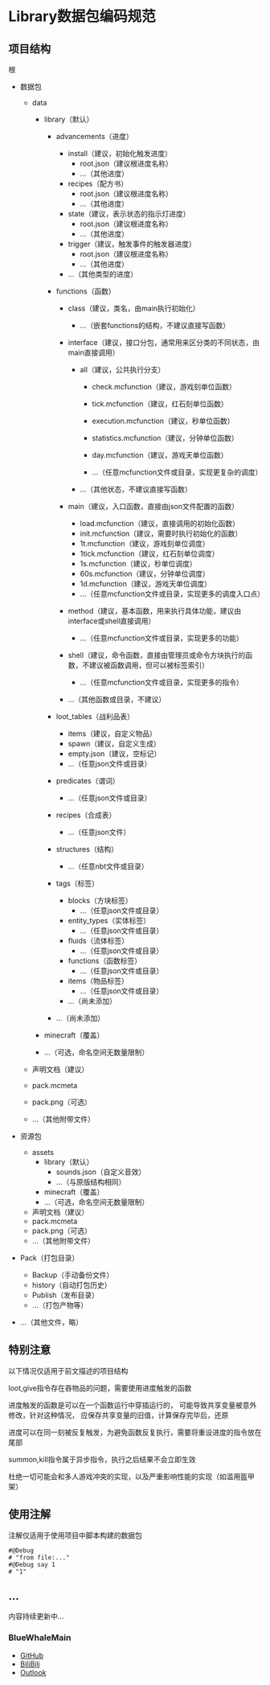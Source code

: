 # Library数据包编码规范

## 项目结构

根

- 数据包

    - data

        - library（默认）

            - advancements（进度）

                - install（建议，初始化触发进度）
                    - root.json（建议根进度名称）
                    - ...（其他进度）
                - recipes（配方书）
                    - root.json（建议根进度名称）
                    - ...（其他进度）
                - state（建议，表示状态的指示灯进度）
                    - root.json（建议根进度名称）
                    - ...（其他进度）
                - trigger（建议，触发事件的触发器进度）
                    - root.json（建议根进度名称）
                    - ...（其他进度）
                - ...（其他类型的进度）

            - functions（函数）

                - class（建议，类名，由main执行初始化）

                    - ...（嵌套functions的结构，不建议直接写函数）

                - interface（建议，接口分包，通常用来区分类的不同状态，由main直接调用）

                    - all（建议，公共执行分支）

                        - check.mcfunction（建议，游戏刻单位函数）
                        - tick.mcfunction（建议，红石刻单位函数）
                        - execution.mcfunction（建议，秒单位函数）
                        - statistics.mcfunction（建议，分钟单位函数）
                        - day.mcfunction（建议，游戏天单位函数）

                        - ...（任意mcfunction文件或目录，实现更复杂的调度）

                    - ...（其他状态，不建议直接写函数）

                - main（建议，入口函数，直接由json文件配置的函数）

                    - load.mcfunction（建议，直接调用的初始化函数）
                    - init.mcfunction（建议，需要时执行初始化的函数）
                    - 1t.mcfunction（建议，游戏刻单位调度）
                    - 1tick.mcfunction（建议，红石刻单位调度）
                    - 1s.mcfunction（建议，秒单位调度）
                    - 60s.mcfunction（建议，分钟单位调度）
                    - 1d.mcfunction（建议，游戏天单位调度）
                    - ...（任意mcfunction文件或目录，实现更多的调度入口点）

                - method（建议，基本函数，用来执行具体功能，建议由interface或shell直接调用）

                    - ...（任意mcfunction文件或目录，实现更多的功能）

                - shell（建议，命令函数，直接由管理员或命令方块执行的函数，不建议被函数调用，但可以被标签索引）

                    - ...（任意mcfunction文件或目录，实现更多的指令）

                - ...（其他函数或目录，不建议）

            - loot_tables（战利品表）

                - items（建议，自定义物品）
                - spawn（建议，自定义生成）
                - empty.json（建议，空标记）
                - ...（任意json文件或目录）

            - predicates（谓词）

                - ...（任意json文件或目录）

            - recipes（合成表）

                - ...（任意json文件）

            - structures（结构）

                - ...（任意nbt文件或目录）

            - tags（标签）

                - blocks（方块标签）
                    - ...（任意json文件或目录）
                - entity_types（实体标签）
                    - ...（任意json文件或目录）
                - fluids（流体标签）
                    - ...（任意json文件或目录）
                - functions（函数标签）
                    - ...（任意json文件或目录）
                - items（物品标签）
                    - ...（任意json文件或目录）
                - ...（尚未添加）

            - ...（尚未添加）

        - minecraft（覆盖）

        - ...（可选，命名空间无数量限制）

    - 声明文档（建议）

    - pack.mcmeta

    - pack.png（可选）

    - ...（其他附带文件）

- 资源包

    - assets
        - library（默认）
            - sounds.json（自定义音效）
            - ...（与原版结构相同）
        - minecraft（覆盖）
        - ...（可选，命名空间无数量限制）
    - 声明文档（建议）
    - pack.mcmeta
    - pack.png（可选）
    - ...（其他附带文件）

- Pack（打包目录）

    - Backup（手动备份文件）
    - history（自动打包历史）
    - Publish（发布目录）
    - ...（打包产物等）

- ...（其他文件，略）

## 特别注意

以下情况仅适用于前文描述的项目结构

loot,give指令存在吞物品的问题，需要使用进度触发的函数

进度触发的函数是可以在一个函数运行中穿插运行的， 可能导致共享变量被意外修改，针对这种情况， 应保存共享变量的旧值，计算保存完毕后，还原

进度可以在同一刻被反复触发，为避免函数反复执行，需要将重设进度的指令放在尾部

summon,kill指令属于异步指令，执行之后结果不会立即生效

杜绝一切可能会和多人游戏冲突的实现，以及严重影响性能的实现（如滥用盔甲架）

## 使用注解

注解仅适用于使用项目中脚本构建的数据包

``` mcfunction
#@Debug
# "from file:..."
#@Debug say 1
# "1"
```

## ...

内容持续更新中...

### BlueWhaleMain

+ [GitHub](https://github.com/BlueWhaleMain)
+ [BiliBili](https://space.bilibili.com/336800070/#/)
+ [Outlook](mailto:bluewhalemain@outlook.com)
